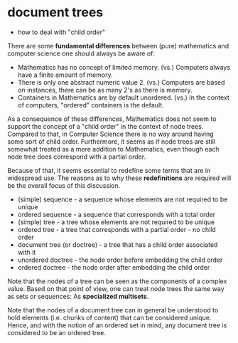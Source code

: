 
# document trees
- how to deal with "child order"

There are some **fundamental differences** between (pure) mathematics and
computer science one should always be aware of:

* Mathematics has no concept of limited memory. (vs.)
  Computers always have a finite amount of memory.
* There is only one abstract numeric value 2. (vs.)
  Computers are based on instances, there can be
  as many 2's as there is memory.
* Containers in Mathematics are by default unordered. (vs.)
  In the context of computers, "ordered" containers is the default.

As a consequence of these differences, Mathematics does not seem to support
the concept of a "child order" in the context of node trees. Compared to that,
in Computer Science there is no way around having some sort of child order.
Furthermore, it seems as if node trees are still somewhat treated as a mere
addition to Mathematics, even though each node tree does correspond with a
partial order.

Because of that, it seems essential to redefine some terms that are in
widespread use. The reasons as to why these **redefinitions** are required
will be the overall focus of this discussion.

* (simple) sequence - a sequence whose elements are not required to be unique
* ordered sequence - a sequence that corresponds with a total order
* (simple) tree - a tree whose elements are not required to be unique
* ordered tree - a tree that corresponds with a partial order - no child order
* document tree (or doctree) - a tree that has a child order associated with it
* unordered doctree - the node order before embedding the child order
* ordered doctree - the node order after embedding the child order

Note that the nodes of a tree can be seen as the components of a complex value.
Based on that point of view, one can treat node trees the same way as sets or
sequences: As **specialized multisets**.

Note that the nodes of a document tree can in general be understood to hold
elements (i.e. chunks of content) that can be considered unique. Hence, and
with the notion of an ordered set in mind, any document tree is considered
to be an ordered tree.

